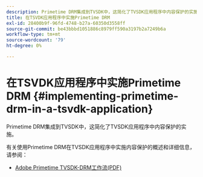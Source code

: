```yaml
---
description: Primetime DRM集成到TVSDK中，这简化了TVSDK应用程序中内容保护的实施。
title: 在TSVDK应用程序中实施Primetime DRM
exl-id: 28400b9f-96fd-4748-b27a-60350d3558ff
source-git-commit: be43bbbd1051886c8979ff590a3197b2a7249b6a
workflow-type: tm+mt
source-wordcount: '79'
ht-degree: 0%

---
```


# 在TSVDK应用程序中实施Primetime DRM {#implementing-primetime-drm-in-a-tsvdk-application}

Primetime DRM集成到TVSDK中，这简化了TVSDK应用程序中内容保护的实施。

有关使用Primetime DRM在TVSDK应用程序中实施内容保护的概述和详细信息，请参阅：

* [Adobe Primetime TVSDK-DRM工作流(PDF)](https://helpx.adobe.com/content/dam/help/en/primetime/drm/drm_tvsdk_drm_workflow.pdf)
